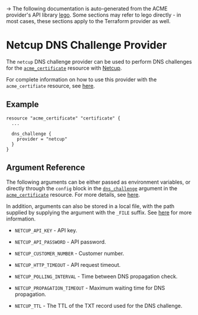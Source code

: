 -> The following documentation is auto-generated from the ACME
provider's API library [lego](https://go-acme.github.io/lego/).  Some
sections may refer to lego directly - in most cases, these sections
apply to the Terraform provider as well.

# Netcup DNS Challenge Provider

The `netcup` DNS challenge provider can be used to perform DNS challenges for
the [`acme_certificate`][resource-acme-certificate] resource with
[Netcup](https://www.netcup.eu/).

[resource-acme-certificate]: /docs/providers/acme/r/certificate.html

For complete information on how to use this provider with the `acme_certifiate`
resource, see [here][resource-acme-certificate-dns-challenges].

[resource-acme-certificate-dns-challenges]: /docs/providers/acme/r/certificate.html#using-dns-challenges

## Example

```hcl
resource "acme_certificate" "certificate" {
  ...

  dns_challenge {
    provider = "netcup"
  }
}
```
## Argument Reference

The following arguments can be either passed as environment variables, or
directly through the `config` block in the
[`dns_challenge`][resource-acme-certificate-dns-challenge-arg] argument in the
[`acme_certificate`][resource-acme-certificate] resource. For more details, see
[here][resource-acme-certificate-dns-challenges].

[resource-acme-certificate-dns-challenge-arg]: /docs/providers/acme/r/certificate.html#dns_challenge

In addition, arguments can also be stored in a local file, with the path
supplied by supplying the argument with the `_FILE` suffix. See
[here][acme-certificate-file-arg-example] for more information.

[acme-certificate-file-arg-example]: /docs/providers/acme/r/certificate.html#using-variable-files-for-provider-arguments

* `NETCUP_API_KEY` - API key.
* `NETCUP_API_PASSWORD` - API password.
* `NETCUP_CUSTOMER_NUMBER` - Customer number.

* `NETCUP_HTTP_TIMEOUT` - API request timeout.
* `NETCUP_POLLING_INTERVAL` - Time between DNS propagation check.
* `NETCUP_PROPAGATION_TIMEOUT` - Maximum waiting time for DNS propagation.
* `NETCUP_TTL` - The TTL of the TXT record used for the DNS challenge.


